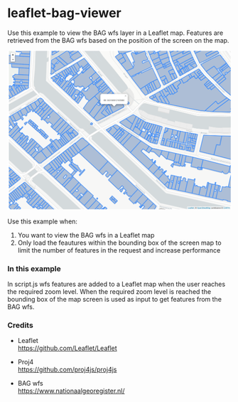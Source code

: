 # leaflet-bag-viewer
Use this example to view the BAG wfs layer in a Leaflet map. Features are retrieved from the BAG wfs based on the position of the screen on the map.

<img src="docs/screenshot.PNG" alt="Screenshot" >

Use this example when:
1. You want to view the BAG wfs in a Leaflet map
2. Only load the feautures within the bounding box of the screen map to limit the number of features in the request and increase performance

### In this example
In script.js wfs features are added to a Leaflet map when the user reaches the required zoom level. When the required zoom level is reached the bounding box of the map screen is used as input to get features from the BAG wfs.


### Credits
- Leaflet<br>
https://github.com/Leaflet/Leaflet

- Proj4<br>
https://github.com/proj4js/proj4js

- BAG wfs<br>
https://www.nationaalgeoregister.nl/
